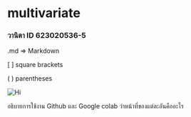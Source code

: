 # multivariate

### วานิตา ID 623020536-5

.md => Markdown

[ ] square brackets

( ) parentheses

![Hi](file:///C:/Users/User/Desktop/shotaro.jpg)

อธิบายการใช้งาน Github และ Google colab ว่าหน้าที่ของแต่ละอันคืออะไร
